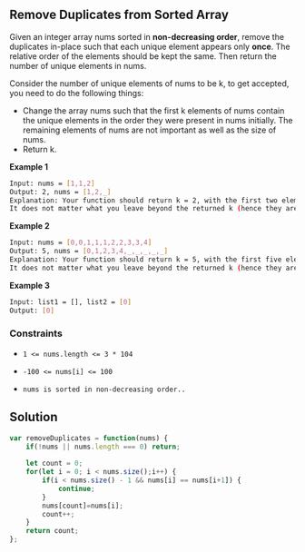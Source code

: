 
##  Remove Duplicates from Sorted Array

Given an integer array nums sorted in **non-decreasing order**, remove the duplicates in-place such that each unique element appears only **once**. The relative order of the elements should be kept the same. Then return the number of unique elements in nums.

Consider the number of unique elements of nums to be k, to get accepted, you need to do the following things:

- Change the array nums such that the first k elements of nums contain the unique elements in the order they were present in nums initially. The remaining elements of nums are not important as well as the size of nums.
- Return k.




**Example 1**
```bash
Input: nums = [1,1,2]
Output: 2, nums = [1,2,_]
Explanation: Your function should return k = 2, with the first two elements of nums being 1 and 2 respectively.
It does not matter what you leave beyond the returned k (hence they are underscores).
```
**Example 2**
```bash
Input: nums = [0,0,1,1,1,2,2,3,3,4]
Output: 5, nums = [0,1,2,3,4,_,_,_,_,_]
Explanation: Your function should return k = 5, with the first five elements of nums being 0, 1, 2, 3, and 4 respectively.
It does not matter what you leave beyond the returned k (hence they are underscores).
```
**Example 3**
```bash
Input: list1 = [], list2 = [0]
Output: [0]
```
    
### Constraints

- ```1 <= nums.length <= 3 * 104```

- ```-100 <= nums[i] <= 100```

- ```nums is sorted in non-decreasing order..```

## Solution

```javascript
var removeDuplicates = function(nums) {
    if(!nums || nums.length === 0) return;
    
    let count = 0;
    for(let i = 0; i < nums.size();i++) {
        if(i < nums.size() - 1 && nums[i] == nums[i+1]) {
            continue;
        }
        nums[count]=nums[i];
        count++;
    }
    return count;
};
```
